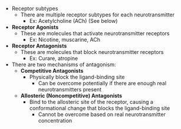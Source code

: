 - Receptor subtypes
	- There are multiple receptor subtypes for each neurotransmitter
		- Ex: Acetylcholine (ACh) (See below)
- **Receptor Agonists**
	- These are molecules that activate neurotransmitter receptors
		- Ex: Nicotine, muscarine, ACh
- **Receptor Antagonists**
	- These are molecules that block neurotransmitter receptors
		- Ex: Curare, atropine
- There are two mechanisms of antagonism:
	- **Competitive Antagonists**
		- Physically block the ligand-binding site
			- Can be overcome potentially if there are enough real neurotransmitters present
	- **Allosteric (Noncompetitive) Antagonists**
		- Bind to the allosteric site of the receptor, causing a conformational change that blocks the ligand-binding site
			- Cannot be overcome based on real neurotransmitter concentration